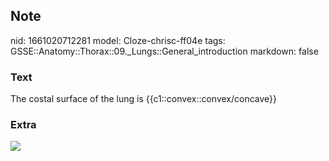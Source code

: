 ## Note
nid: 1661020712281
model: Cloze-chrisc-ff04e
tags: GSSE::Anatomy::Thorax::09._Lungs::General_introduction
markdown: false

### Text
<div class="toggle">
  The costal surface of the lung is {{c1::convex::convex/concave}}
</div>

### Extra
<img src="Lung.jpg">
